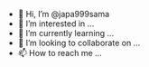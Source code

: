 - 👋 Hi, I’m @japa999sama
- 👀 I’m interested in ...
- 🌱 I’m currently learning ...
- 💞️ I’m looking to collaborate on ...
- 📫 How to reach me ...

<!---
japa999sama/japa999sama is a ✨ special ✨ repository because its `README.md` (this file) appears on your GitHub profile.
You can click the Preview link to take a look at your changes.
--->
